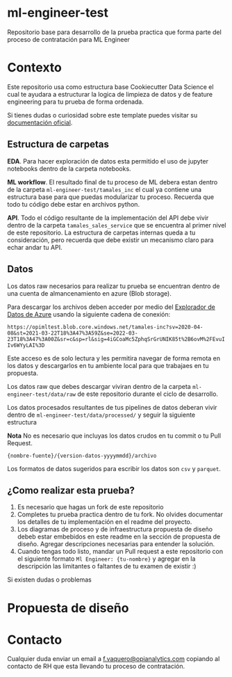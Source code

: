 # ml-engineer-test
Repositorio base para desarrollo de la prueba practica que forma parte del proceso de contratación para ML Engineer

# Contexto
Este repositorio usa como estructura base Cookiecutter Data Science el cual te ayudara a estructurar la logica de limpieza de datos y de feature engineering para tu prueba de forma ordenada.

Si tienes dudas o curiosidad sobre este template puedes visitar su [documentación oficial](https://drivendata.github.io/cookiecutter-data-science/).

## Estructura de carpetas

**EDA**. Para hacer exploración de datos esta permitido el uso de jupyter notebooks dentro de la carpeta notebooks.

**ML workflow**. El resultado final de tu proceso de ML debera estan dentro de la carpeta `ml-engineer-test/tamales_inc` el cual ya contiene una estructura base para que puedas modularizar tu proceso. Recuerda que todo tu código debe estar en archivos python.

**API**. Todo el código resultante de la implementación del API debe vivir dentro de la carpeta `tamales_sales_service` que se encuentra al primer nivel de este repositorio. La estructura de carpetas internas queda a tu consideración, pero recuerda que debe existir un mecanismo claro para echar andar tu API.

## Datos
Los datos raw necesarios para realizar tu prueba se encuentran dentro de una cuenta de almancenamiento en azure (Blob storage).

Para descargar los archivos deben acceder por medio del [Explorador de Datos de Azure](https://azure.microsoft.com/es-es/features/storage-explorer/) usando la siguiente cadena de conexión:

```https://opimltest.blob.core.windows.net/tamales-inc?sv=2020-04-08&st=2021-03-22T18%3A47%3A59Z&se=2022-03-23T18%3A47%3A00Z&sr=c&sp=rl&sig=4iGCoaMc5ZphqSrGrUNIK85t%2B6ovM%2FEvuIIv6WYyLAI%3D```

Este acceso es de solo lectura y les permitira navegar de forma remota en los datos y descargarlos en tu ambiente local para que trabajaes en tu propuesta.

Los datos raw que debes descargar viviran dentro de la carpeta `ml-engineer-test/data/raw` de este repositorio durante el ciclo de desarrollo.

Los datos procesados resultantes de tus pipelines de datos deberan vivir dentro de `ml-engineer-test/data/processed/`  y seguir la siguiente estructura

**Nota** No es necesario que incluyas los datos crudos en tu commit o tu Pull Request.

```
{nombre-fuente}/{version-datos-yyyymmdd}/archivo
```
Los formatos de datos sugeridos para escribir los datos son `csv` y `parquet`.

## ¿Como realizar esta prueba?
1. Es necesario que hagas un fork de este repositorio
2. Completes tu prueba practica dentro de tu fork. No olvides documentar los detalles de tu implementación en el readme del proyecto. 
3. Los diagramas de proceso y de infraestructura propuesta de diseño debeb estar embebidos en este readme en la sección de propuesta de diseño. Agregar descripciones necesarias para entender la solución.
4. Cuando tengas todo listo, mandar un Pull request a este repositorio con el siguiente formato `Ml Engineer: {tu-nombre}` y agregar en la descripción las limitantes o faltantes de tu examen de existir :)

Si existen dudas o problemas

# Propuesta de diseño

# Contacto
Cualquier duda enviar un email a f.vaquero@opianalytics.com copiando al contacto de RH que esta llevando tu proceso de contratación. 